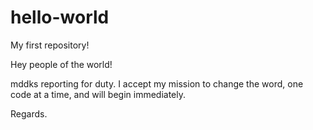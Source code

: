 # hello-world
My first repository!

Hey people of the world!

mddks reporting for duty. I accept my mission to change the word, one code at a time, and will begin immediately.

Regards.
